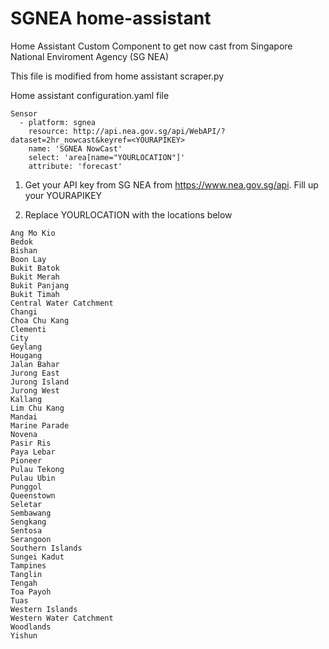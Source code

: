 # SGNEA home-assistant


Home Assistant Custom Component to get now cast from Singapore National Enviroment Agency (SG NEA)


This file is modified from home assistant scraper.py


Home assistant
configuration.yaml file

```
Sensor
  - platform: sgnea
    resource: http://api.nea.gov.sg/api/WebAPI/?dataset=2hr_nowcast&keyref=<YOURAPIKEY>
    name: 'SGNEA NowCast'
    select: 'area[name="YOURLOCATION"]'
    attribute: 'forecast'
```


1. Get your API key from SG NEA from https://www.nea.gov.sg/api. Fill up your YOURAPIKEY

2. Replace YOURLOCATION with the locations below

```
Ang Mo Kio
Bedok
Bishan
Boon Lay
Bukit Batok
Bukit Merah
Bukit Panjang
Bukit Timah
Central Water Catchment
Changi
Choa Chu Kang
Clementi
City
Geylang
Hougang
Jalan Bahar
Jurong East
Jurong Island
Jurong West
Kallang
Lim Chu Kang
Mandai
Marine Parade
Novena
Pasir Ris
Paya Lebar
Pioneer
Pulau Tekong
Pulau Ubin
Punggol
Queenstown
Seletar
Sembawang
Sengkang
Sentosa
Serangoon
Southern Islands
Sungei Kadut
Tampines
Tanglin
Tengah
Toa Payoh
Tuas
Western Islands
Western Water Catchment
Woodlands
Yishun
```
